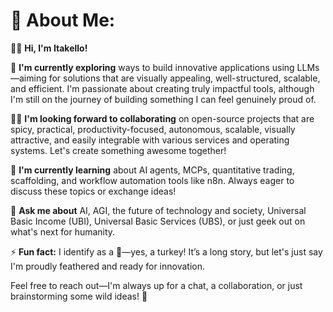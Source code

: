 # 💫 About Me:
👋🏻 **Hi, I'm Itakello!**

🔭 **I'm currently exploring** ways to build innovative applications using LLMs—aiming for solutions that are visually appealing, well-structured, scalable, and efficient. I'm passionate about creating truly impactful tools, although I'm still on the journey of building something I can feel genuinely proud of.

🤝🏻 **I'm looking forward to collaborating** on open-source projects that are spicy, practical, productivity-focused, autonomous, scalable, visually attractive, and easily integrable with various services and operating systems. Let's create something awesome together!

🖤 **I'm currently learning** about AI agents, MCPs, quantitative trading, scaffolding, and workflow automation tools like n8n. Always eager to discuss these topics or exchange ideas!

💬 **Ask me about** AI, AGI, the future of technology and society, Universal Basic Income (UBI), Universal Basic Services (UBS), or just geek out on what's next for humanity.

⚡ **Fun fact:** I identify as a 🦃—yes, a turkey! It’s a long story, but let's just say I'm proudly feathered and ready for innovation.

Feel free to reach out—I'm always up for a chat, a collaboration, or just brainstorming some wild ideas! 🚀

